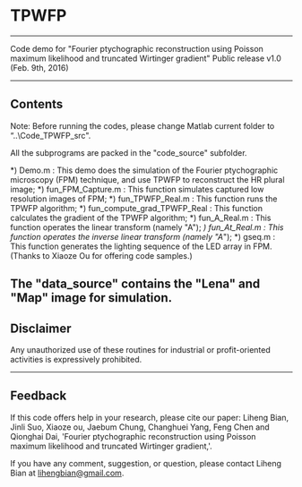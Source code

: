 # TPWFP
--------------------------------------------------------------------------------------------------------------------------

  Code demo for "Fourier ptychographic reconstruction using Poisson maximum likelihood and truncated Wirtinger gradient"
                                 Public release v1.0 (Feb. 9th, 2016) 

------------------------------------------------------------------------------------------------------------------------------------
 Contents
------------------------------------------------------------------------------------------------------------------------------------
Note: Before running the codes, please change Matlab current folder to “..\Code_TPWFP_src".

All the subprograms are packed in the "code_source" subfolder.

*) Demo.m                        : This demo does the simulation of the Fourier ptychographic microscopy (FPM) technique, and use TPWFP to reconstruct the HR plural image;
*) fun_FPM_Capture.m             : This function simulates captured low resolution images of FPM;
*) fun_TPWFP_Real.m              : This function runs the TPWFP algorithm;
*) fun_compute_grad_TPWFP_Real   : This function calculates the gradient of the TPWFP algorithm;
*) fun_A_Real.m                  : This function operates the linear transform (namely "A");
*) fun_At_Real.m                 : This function operates the inverse linear transform (namely "A*");
*) gseq.m                        : This function generates the lighting sequence of the LED array in FPM. (Thanks to Xiaoze Ou for offering code samples.)

The "data_source" contains the "Lena" and "Map" image for simulation.
------------------------------------------------------------------------------------------------------------------------------------
 Disclaimer
------------------------------------------------------------------------------------------------------------------------------------

Any unauthorized use of these routines for industrial or profit-oriented activities is expressively prohibited.

------------------------------------------------------------------------------------------------------------------------------------
 Feedback
------------------------------------------------------------------------------------------------------------------------------------

If this code offers help in your research, please cite our paper:
Liheng Bian, Jinli Suo, Xiaoze ou, Jaebum Chung, Changhuei Yang, Feng Chen and Qionghai Dai, 'Fourier ptychographic reconstruction using Poisson maximum likelihood and truncated Wirtinger gradient,'.

If you have any comment, suggestion, or question, please contact Liheng Bian at lihengbian@gmail.com.